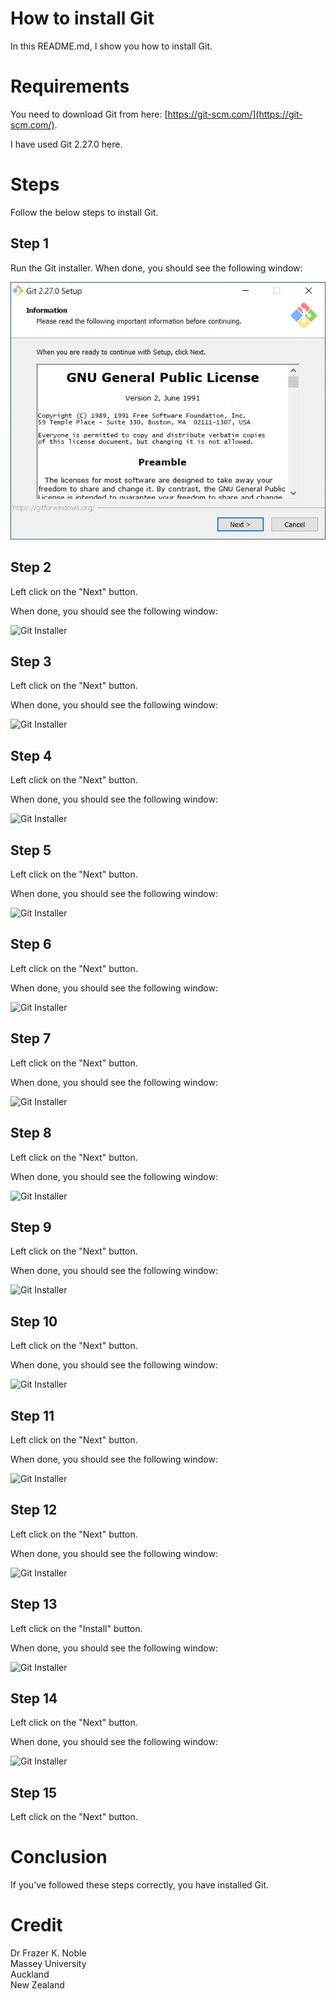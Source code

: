 # How to install Git

In this README.md, I show you how to install Git.

# Requirements

You need to download Git from here: [https://git-scm.com/](https://git-scm.com/).

I have used Git 2.27.0 here.

# Steps

Follow the below steps to install Git.

## Step 1

Run the Git installer. When done, you should see the following window:

![Git Installer](images/1.PNG)

## Step 2

Left click on the "Next" button.

When done, you should see the following window:

![Git Installer](/images/2.PNG)

## Step 3

Left click on the "Next" button.

When done, you should see the following window:

![Git Installer](/images/3.PNG)

## Step 4

Left click on the "Next" button.

When done, you should see the following window:

![Git Installer](/images/4.PNG)

## Step 5

Left click on the "Next" button.

When done, you should see the following window:

![Git Installer](/images/5.PNG)

## Step 6

Left click on the "Next" button.

When done, you should see the following window:

![Git Installer](/images/6.PNG)

## Step 7

Left click on the "Next" button.

When done, you should see the following window:

![Git Installer](/images/7.PNG)

## Step 8

Left click on the "Next" button.

When done, you should see the following window:

![Git Installer](/images/8.PNG)

## Step 9

Left click on the "Next" button.

When done, you should see the following window:

![Git Installer](/images/9.PNG)

## Step 10

Left click on the "Next" button.

When done, you should see the following window:

![Git Installer](/images/10.PNG)

## Step 11

Left click on the "Next" button.

When done, you should see the following window:

![Git Installer](/images/11.PNG)

## Step 12

Left click on the "Next" button.

When done, you should see the following window:

![Git Installer](/images/12.PNG)

## Step 13

Left click on the "Install" button.

When done, you should see the following window:

![Git Installer](/images/13.PNG)

## Step 14

Left click on the "Next" button.

When done, you should see the following window:

![Git Installer](/images/14.PNG)

## Step 15

Left click on the "Next" button.

# Conclusion

If you've followed these steps correctly, you have installed Git.

# Credit

Dr Frazer K. Noble  
Massey University  
Auckland  
New Zealand  